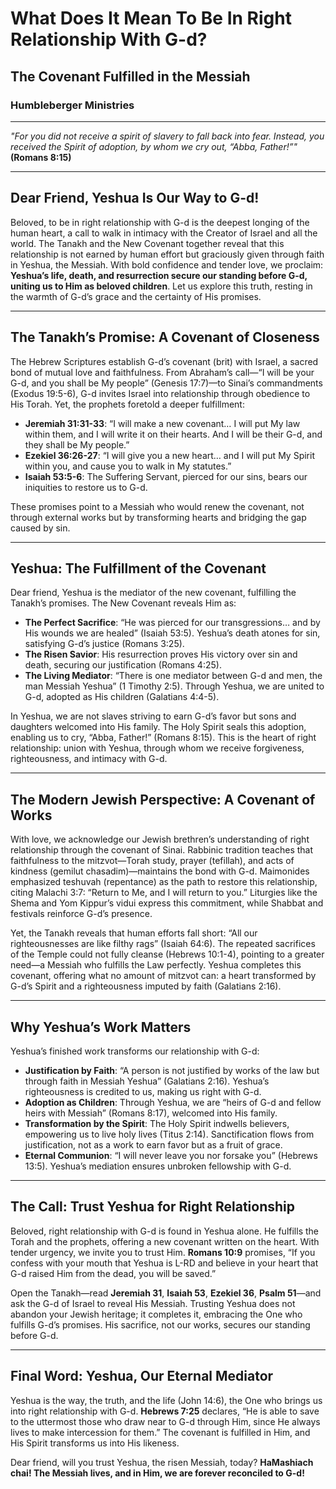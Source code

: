 # What Does It Mean To Be In Right Relationship With G-d?

## The Covenant Fulfilled in the Messiah

### Humbleberger Ministries

---

_"For you did not receive a spirit of slavery to fall back into fear. Instead, you received the Spirit of adoption, by whom we cry out, “Abba, Father!”"_
**(Romans 8:15)**

---

## Dear Friend, Yeshua Is Our Way to G-d!

Beloved, to be in right relationship with G-d is the deepest longing of the human heart, a call to walk in intimacy with the Creator of Israel and all the world. The Tanakh and the New Covenant together reveal that this relationship is not earned by human effort but graciously given through faith in Yeshua, the Messiah. With bold confidence and tender love, we proclaim: **Yeshua’s life, death, and resurrection secure our standing before G-d, uniting us to Him as beloved children**. Let us explore this truth, resting in the warmth of G-d’s grace and the certainty of His promises.

---

## The Tanakh’s Promise: A Covenant of Closeness

The Hebrew Scriptures establish G-d’s covenant (brit) with Israel, a sacred bond of mutual love and faithfulness. From Abraham’s call—“I will be your G-d, and you shall be My people” (Genesis 17:7)—to Sinai’s commandments (Exodus 19:5-6), G-d invites Israel into relationship through obedience to His Torah. Yet, the prophets foretold a deeper fulfillment:

- **Jeremiah 31:31-33**: “I will make a new covenant… I will put My law within them, and I will write it on their hearts. And I will be their G-d, and they shall be My people.”
- **Ezekiel 36:26-27**: “I will give you a new heart… and I will put My Spirit within you, and cause you to walk in My statutes.”
- **Isaiah 53:5-6**: The Suffering Servant, pierced for our sins, bears our iniquities to restore us to G-d.

These promises point to a Messiah who would renew the covenant, not through external works but by transforming hearts and bridging the gap caused by sin.

---

## Yeshua: The Fulfillment of the Covenant

Dear friend, Yeshua is the mediator of the new covenant, fulfilling the Tanakh’s promises. The New Covenant reveals Him as:

- **The Perfect Sacrifice**: “He was pierced for our transgressions… and by His wounds we are healed” (Isaiah 53:5). Yeshua’s death atones for sin, satisfying G-d’s justice (Romans 3:25).
- **The Risen Savior**: His resurrection proves His victory over sin and death, securing our justification (Romans 4:25).
- **The Living Mediator**: “There is one mediator between G-d and men, the man Messiah Yeshua” (1 Timothy 2:5). Through Yeshua, we are united to G-d, adopted as His children (Galatians 4:4-5).

In Yeshua, we are not slaves striving to earn G-d’s favor but sons and daughters welcomed into His family. The Holy Spirit seals this adoption, enabling us to cry, “Abba, Father!” (Romans 8:15). This is the heart of right relationship: union with Yeshua, through whom we receive forgiveness, righteousness, and intimacy with G-d.

---

## The Modern Jewish Perspective: A Covenant of Works

With love, we acknowledge our Jewish brethren’s understanding of right relationship through the covenant of Sinai. Rabbinic tradition teaches that faithfulness to the mitzvot—Torah study, prayer (tefillah), and acts of kindness (gemilut chasadim)—maintains the bond with G-d. Maimonides emphasized teshuvah (repentance) as the path to restore this relationship, citing Malachi 3:7: “Return to Me, and I will return to you.” Liturgies like the Shema and Yom Kippur’s vidui express this commitment, while Shabbat and festivals reinforce G-d’s presence.

Yet, the Tanakh reveals that human efforts fall short: “All our righteousnesses are like filthy rags” (Isaiah 64:6). The repeated sacrifices of the Temple could not fully cleanse (Hebrews 10:1-4), pointing to a greater need—a Messiah who fulfills the Law perfectly. Yeshua completes this covenant, offering what no amount of mitzvot can: a heart transformed by G-d’s Spirit and a righteousness imputed by faith (Galatians 2:16).

---

## Why Yeshua’s Work Matters

Yeshua’s finished work transforms our relationship with G-d:

- **Justification by Faith**: “A person is not justified by works of the law but through faith in Messiah Yeshua” (Galatians 2:16). Yeshua’s righteousness is credited to us, making us right with G-d.
- **Adoption as Children**: Through Yeshua, we are “heirs of G-d and fellow heirs with Messiah” (Romans 8:17), welcomed into His family.
- **Transformation by the Spirit**: The Holy Spirit indwells believers, empowering us to live holy lives (Titus 2:14). Sanctification flows from justification, not as a work to earn favor but as a fruit of grace.
- **Eternal Communion**: “I will never leave you nor forsake you” (Hebrews 13:5). Yeshua’s mediation ensures unbroken fellowship with G-d.

---

## The Call: Trust Yeshua for Right Relationship

Beloved, right relationship with G-d is found in Yeshua alone. He fulfills the Torah and the prophets, offering a new covenant written on the heart. With tender urgency, we invite you to trust Him. **Romans 10:9** promises, “If you confess with your mouth that Yeshua is L-RD and believe in your heart that G-d raised Him from the dead, you will be saved.”

Open the Tanakh—read **Jeremiah 31**, **Isaiah 53**, **Ezekiel 36**, **Psalm 51**—and ask the G-d of Israel to reveal His Messiah. Trusting Yeshua does not abandon your Jewish heritage; it completes it, embracing the One who fulfills G-d’s promises. His sacrifice, not our works, secures our standing before G-d.

---

## Final Word: Yeshua, Our Eternal Mediator

Yeshua is the way, the truth, and the life (John 14:6), the One who brings us into right relationship with G-d. **Hebrews 7:25** declares, “He is able to save to the uttermost those who draw near to G-d through Him, since He always lives to make intercession for them.” The covenant is fulfilled in Him, and His Spirit transforms us into His likeness.

Dear friend, will you trust Yeshua, the risen Messiah, today? **HaMashiach chai! The Messiah lives, and in Him, we are forever reconciled to G-d!**
